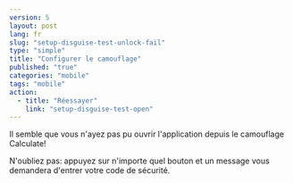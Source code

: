 ```yaml
---
version: 5
layout: post
lang: fr
slug: "setup-disguise-test-unlock-fail"
type: "simple"
title: "Configurer le camouflage"
published: "true"
categories: "mobile"
tags: "mobile"
action: 
  - title: "Réessayer"
    link: "setup-disguise-test-open"
---
```


Il semble que vous n'ayez pas pu ouvrir l'application depuis le camouflage Calculate! 

N'oubliez pas: appuyez sur n'importe quel bouton et un message vous demandera d'entrer votre code de sécurité.

